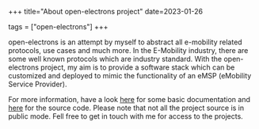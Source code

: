 +++
title="About open-electrons project"
date=2023-01-26

tags = ["open-electrons"]
+++

open-electrons is an attempt by myself to abstract all e-mobility related protocols, use cases and much more. In the E-Mobility
industry, there are some well known protocols which are industry standard. With the open-electrons project, my aim is to
provide a software stack which can be customized and deployed to mimic the functionality of an eMSP (eMobility Service Provider).

For more information, have a look [here](https://open-electrons.github.io/home/) for some basic documentation 
and [here](https://github.com/open-electrons) for the source code. Please note that not all the project source
is in public mode. Fell free to get in touch with me for access to the projects.
